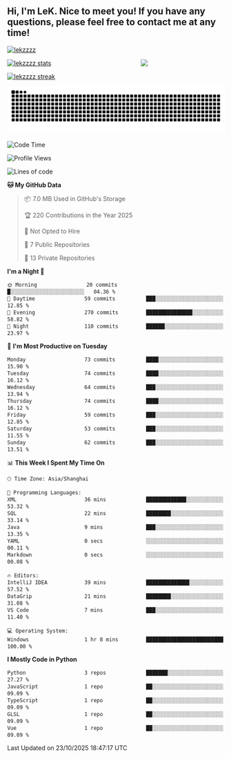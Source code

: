 ## Hi, I'm LeK. Nice to meet you! If you have any questions, please feel free to contact me at any time!

<p align="left"> <a href="https://github.com/ryo-ma/github-profile-trophy"><img src="https://github-profile-trophy.vercel.app/?username=lekzzzz" alt="lekzzzz" /></a> </p>

<img align="right" width="38.5%" src="https://github.com/LeKZzzz/LeKZzzz/blob/master/img/img_1_1.gif"/>

<a href="https://github.com/LeKZzzz"><img width="58%" src="https://github-readme-stats.vercel.app/api?username=lekzzzz&show_icons=true&locale=en" alt="lekzzzz stats"></a>

<a href="https://github.com/LeKZzzz"><img width="58%" src="https://github-readme-streak-stats.herokuapp.com/?user=lekzzzz&" alt="lekzzzz streak"></a>


![snake](https://raw.githubusercontent.com/LeKZzzz/LeKZzzz/output/github-contribution-grid-snake.svg)


<!--START_SECTION:waka-->
![Code Time](http://img.shields.io/badge/Code%20Time-651%20hrs%2018%20mins-blue)

![Profile Views](http://img.shields.io/badge/Profile%20Views-0-blue)

![Lines of code](https://img.shields.io/badge/From%20Hello%20World%20I%27ve%20Written-3.8%20million%20lines%20of%20code-blue)

**🐱 My GitHub Data** 

> 📦 7.0 MB Used in GitHub's Storage 
 > 
> 🏆 220 Contributions in the Year 2025
 > 
> 🚫 Not Opted to Hire
 > 
> 📜 7 Public Repositories 
 > 
> 🔑 13 Private Repositories 
 > 
**I'm a Night 🦉** 

```text
🌞 Morning                20 commits          █░░░░░░░░░░░░░░░░░░░░░░░░   04.36 % 
🌆 Daytime                59 commits          ███░░░░░░░░░░░░░░░░░░░░░░   12.85 % 
🌃 Evening                270 commits         ███████████████░░░░░░░░░░   58.82 % 
🌙 Night                  110 commits         ██████░░░░░░░░░░░░░░░░░░░   23.97 % 
```
📅 **I'm Most Productive on Tuesday** 

```text
Monday                   73 commits          ████░░░░░░░░░░░░░░░░░░░░░   15.90 % 
Tuesday                  74 commits          ████░░░░░░░░░░░░░░░░░░░░░   16.12 % 
Wednesday                64 commits          ███░░░░░░░░░░░░░░░░░░░░░░   13.94 % 
Thursday                 74 commits          ████░░░░░░░░░░░░░░░░░░░░░   16.12 % 
Friday                   59 commits          ███░░░░░░░░░░░░░░░░░░░░░░   12.85 % 
Saturday                 53 commits          ███░░░░░░░░░░░░░░░░░░░░░░   11.55 % 
Sunday                   62 commits          ███░░░░░░░░░░░░░░░░░░░░░░   13.51 % 
```


📊 **This Week I Spent My Time On** 

```text
🕑︎ Time Zone: Asia/Shanghai

💬 Programming Languages: 
XML                      36 mins             █████████████░░░░░░░░░░░░   53.32 % 
SQL                      22 mins             ████████░░░░░░░░░░░░░░░░░   33.14 % 
Java                     9 mins              ███░░░░░░░░░░░░░░░░░░░░░░   13.35 % 
YAML                     0 secs              ░░░░░░░░░░░░░░░░░░░░░░░░░   00.11 % 
Markdown                 0 secs              ░░░░░░░░░░░░░░░░░░░░░░░░░   00.08 % 

🔥 Editors: 
IntelliJ IDEA            39 mins             ██████████████░░░░░░░░░░░   57.52 % 
DataGrip                 21 mins             ████████░░░░░░░░░░░░░░░░░   31.08 % 
VS Code                  7 mins              ███░░░░░░░░░░░░░░░░░░░░░░   11.40 % 

💻 Operating System: 
Windows                  1 hr 8 mins         █████████████████████████   100.00 % 
```

**I Mostly Code in Python** 

```text
Python                   3 repos             ███████░░░░░░░░░░░░░░░░░░   27.27 % 
JavaScript               1 repo              ██░░░░░░░░░░░░░░░░░░░░░░░   09.09 % 
TypeScript               1 repo              ██░░░░░░░░░░░░░░░░░░░░░░░   09.09 % 
GLSL                     1 repo              ██░░░░░░░░░░░░░░░░░░░░░░░   09.09 % 
Vue                      1 repo              ██░░░░░░░░░░░░░░░░░░░░░░░   09.09 % 
```




 Last Updated on 23/10/2025 18:47:17 UTC
<!--END_SECTION:waka-->
